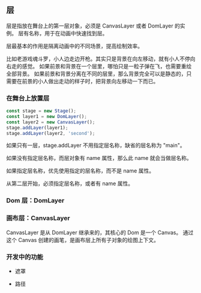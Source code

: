 ## 层

层是指放在舞台上的第一层对象，必须是 CanvasLayer 或者 DomLayer 的实例。
层有名称，用于在动画中快速找到层。

层最基本的作用是隔离动画中的不同场景，提高绘制效率。

比如老游戏魂斗罗，小人边走边开枪。其实只是背景在向左移动，就有小人不停向右走的感觉。
如果前景和背景在一个层里，哪怕只是一粒子弹在飞，也需要重绘全部背景。
如果前景和背景分离在不同的层里，那么背景完全可以是静态的，只需要在前景的小人做出走动的样子时，把背景向左移动一下而已。

### 在舞台上放置层
```javascript
const stage = new Stage();
const layer1 = new DomLayer();
const layer2 = new CanvasLayer();
stage.addLayer(layer1);
stage.addLayer(layer2, 'second');
```

如果只有一层，stage.addLayer 不用指定层名称，缺省的层名称为 "main"。

如果没有指定层名称，而层对象有 name 属性，那么此 name 就会当做层名称。

如果指定层名称，优先使用指定的层名称，而不是 name 属性。

从第二层开始，必须指定层名称，或者有 name 属性。

### Dom 层：DomLayer

### 画布层：CanvasLayer

CanvasLayer 是从 DomLayer 继承来的，其核心的 Dom 是一个 Canvas。
通过这个 Canvas 创建的画笔，是画布层上所有子对象的绘图上下文。


### 开发中的功能

* 遮罩

* 路径
